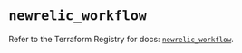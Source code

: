 # `newrelic_workflow`

Refer to the Terraform Registry for docs: [`newrelic_workflow`](https://registry.terraform.io/providers/newrelic/newrelic/3.41.1/docs/resources/workflow).
